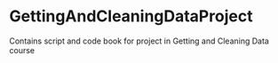 GettingAndCleaningDataProject
=============================

Contains script and code book for project in Getting and Cleaning Data course
